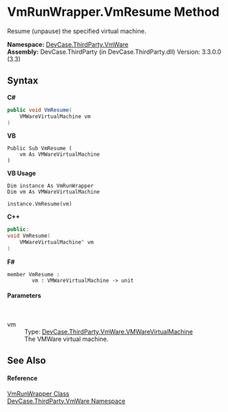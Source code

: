 # VmRunWrapper.VmResume Method 
 

Resume (unpause) the specified virtual machine.

**Namespace:**&nbsp;<a href="N_DevCase_ThirdParty_VmWare">DevCase.ThirdParty.VmWare</a><br />**Assembly:**&nbsp;DevCase.ThirdParty (in DevCase.ThirdParty.dll) Version: 3.3.0.0 (3.3)

## Syntax

**C#**<br />
``` C#
public void VmResume(
	VMWareVirtualMachine vm
)
```

**VB**<br />
``` VB
Public Sub VmResume ( 
	vm As VMWareVirtualMachine
)
```

**VB Usage**<br />
``` VB Usage
Dim instance As VmRunWrapper
Dim vm As VMWareVirtualMachine

instance.VmResume(vm)
```

**C++**<br />
``` C++
public:
void VmResume(
	VMWareVirtualMachine^ vm
)
```

**F#**<br />
``` F#
member VmResume : 
        vm : VMWareVirtualMachine -> unit 

```


#### Parameters
&nbsp;<dl><dt>vm</dt><dd>Type: <a href="T_DevCase_ThirdParty_VmWare_VMWareVirtualMachine">DevCase.ThirdParty.VmWare.VMWareVirtualMachine</a><br />The VMWare virtual machine.</dd></dl>

## See Also


#### Reference
<a href="T_DevCase_ThirdParty_VmWare_VmRunWrapper">VmRunWrapper Class</a><br /><a href="N_DevCase_ThirdParty_VmWare">DevCase.ThirdParty.VmWare Namespace</a><br />